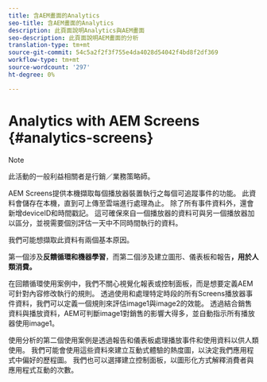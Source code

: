 ```yaml
---
title: 含AEM畫面的Analytics
seo-title: 含AEM畫面的Analytics
description: 此頁面說明Analytics與AEM畫面
seo-description: 此頁面說明AEM畫面的分析
translation-type: tm+mt
source-git-commit: 54c5a2f2f3f755e4da4028d54042f4bd8f2df369
workflow-type: tm+mt
source-wordcount: '297'
ht-degree: 0%

---
```



# Analytics with AEM Screens {#analytics-screens}

>[!NOTE]
>
>此活動的一般利益相關者是行銷／業務策略師。

AEM Screens提供本機擷取每個播放器裝置執行之每個可追蹤事件的功能。 此資料會儲存在本機，直到可上傳至雲端進行處理為止。 除了所有事件資料外，還會新增deviceID和時間戳記。 這可確保來自一個播放器的資料可與另一個播放器加以區分，並視需要個別評估一天中不同時間執行的資料。

我們可能想擷取此資料有兩個基本原因。

第一個涉及&#x200B;**反饋循環和機器學習**，而第二個涉及建立圖形、儀表板和報告&#x200B;**，用於人類消費。**

在回饋循環使用案例中，我們不關心視覺化報表或控制面板，而是想要定義AEM可針對內容修改執行的規則。 透過使用和處理特定時段的所有Screens播放器事件資料，我們可以定義一個規則來評估image1與image2的效能。 透過結合銷售資料與播放資料，AEM可判斷image1對銷售的影響大得多，並自動指示所有播放器使用image1。

使用分析的第二個使用案例是透過報告和儀表板處理播放事件和使用資料以供人類使用。
我們可能會使用這些資料來建立互動式體驗的熱度圖，以決定我們應用程式中偏好的歷程圖。 我們也可以選擇建立控制面板，以圖形化方式解釋消費者與應用程式互動的次數。

